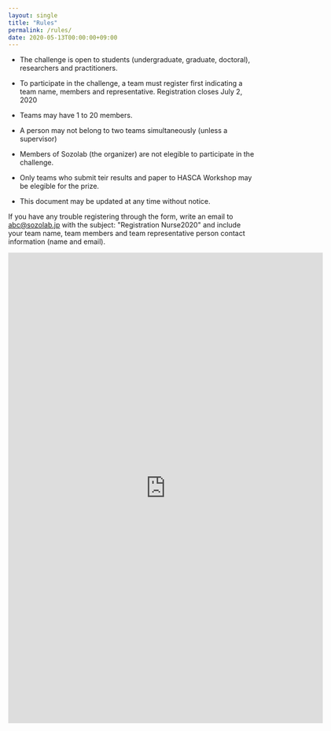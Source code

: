 ```yaml
---
layout: single
title: "Rules"
permalink: /rules/
date: 2020-05-13T00:00:00+09:00
---
```


- The challenge is open to students (undergraduate, graduate, doctoral), researchers and practitioners. 

- To participate in the challenge, a team must register first indicating a team name, members and representative. Registration closes July 2, 2020


- Teams may have 1 to 20 members. 

- A person may not belong to two teams simultaneously (unless a supervisor) 

- Members of Sozolab (the organizer) are not elegible to participate in the challenge. 

- Only teams who submit teir results and paper to HASCA Workshop may be elegible for the prize. 

- This document may be updated at any time without notice.

If you have any trouble registering through the form, write an email to abc@sozolab.jp with the subject: "Registration Nurse2020" and include your team name, team members and team representative person contact information (name and email).

<iframe src="https://docs.google.com/forms/d/e/1FAIpQLSdvNMywvAk2g0zEmVBu4D8kAOx9a8yArtSoNJ1TBCd1EEBaHA/viewform?embedded=true" width="640" height="957" frameborder="0" marginheight="0" marginwidth="0">Loading…</iframe>


